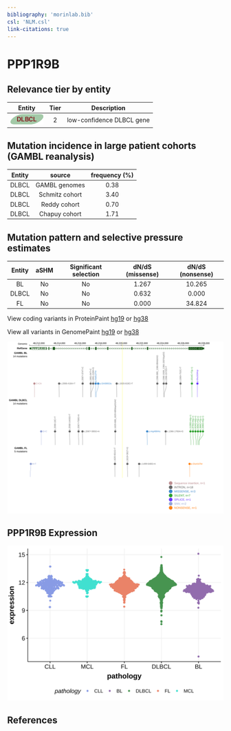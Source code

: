 ```yaml
---
bibliography: 'morinlab.bib'
csl: 'NLM.csl'
link-citations: true
---
```

# PPP1R9B

## Relevance tier by entity

|Entity|Tier|Description               |
|:------:|:----:|--------------------------|
|![DLBCL](images/icons/DLBCL_tier2.png) | 2   | low-confidence DLBCL gene|

## Mutation incidence in large patient cohorts (GAMBL reanalysis)

|Entity|source        |frequency (%)|
|:------:|:--------------:|:-------------:|
|DLBCL |GAMBL genomes |0.38         |
|DLBCL |Schmitz cohort|3.40         |
|DLBCL |Reddy cohort  |0.70         |
|DLBCL |Chapuy cohort |1.71         |

## Mutation pattern and selective pressure estimates

|Entity|aSHM|Significant selection|dN/dS (missense)|dN/dS (nonsense)|
|:------:|:----:|:---------------------:|:----------------:|:----------------:|
|BL    |No  |No                   |1.267           |10.265          |
|DLBCL |No  |No                   |0.632           | 0.000          |
|FL    |No  |No                   |0.000           |34.824          |



View coding variants in ProteinPaint [hg19](https://morinlab.github.io/LLMPP/GAMBL/PPP1R9B_protein.html)  or [hg38](https://morinlab.github.io/LLMPP/GAMBL/PPP1R9B_protein_hg38.html)

View all variants in GenomePaint [hg19](https://morinlab.github.io/LLMPP/GAMBL/PPP1R9B.html)  or [hg38](https://morinlab.github.io/LLMPP/GAMBL/PPP1R9B_hg38.html)

![](images/proteinpaint/PPP1R9B.svg)

## PPP1R9B Expression
![](images/gene_expression/PPP1R9B_by_pathology.svg)

<!-- FLAGGED FOR TIER 2 -->

<!-- ORIGIN: Unknown -->

## References
